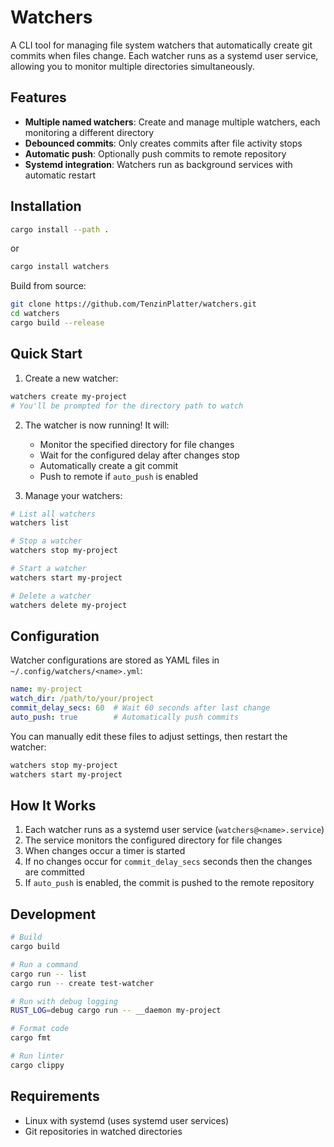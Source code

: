 # Watchers

A CLI tool for managing file system watchers that automatically create git commits when files change. Each watcher runs as a systemd user service, allowing you to monitor multiple directories simultaneously.

## Features

- **Multiple named watchers**: Create and manage multiple watchers, each monitoring a different directory
- **Debounced commits**: Only creates commits after file activity stops
- **Automatic push**: Optionally push commits to remote repository
- **Systemd integration**: Watchers run as background services with automatic restart

## Installation

```bash
cargo install --path .
```
or
```bash
cargo install watchers
```

Build from source:

```bash
git clone https://github.com/TenzinPlatter/watchers.git
cd watchers
cargo build --release
```

## Quick Start

1. Create a new watcher:
```bash
watchers create my-project
# You'll be prompted for the directory path to watch
```

2. The watcher is now running! It will:
   - Monitor the specified directory for file changes
   - Wait for the configured delay after changes stop
   - Automatically create a git commit
   - Push to remote if `auto_push` is enabled

3. Manage your watchers:
```bash
# List all watchers
watchers list

# Stop a watcher
watchers stop my-project

# Start a watcher
watchers start my-project

# Delete a watcher
watchers delete my-project
```

## Configuration

Watcher configurations are stored as YAML files in `~/.config/watchers/<name>.yml`:

```yaml
name: my-project
watch_dir: /path/to/your/project
commit_delay_secs: 60  # Wait 60 seconds after last change
auto_push: true        # Automatically push commits
```

You can manually edit these files to adjust settings, then restart the watcher:

```bash
watchers stop my-project
watchers start my-project
```

## How It Works

1. Each watcher runs as a systemd user service (`watchers@<name>.service`)
2. The service monitors the configured directory for file changes
3. When changes occur a timer is started
4. If no changes occur for `commit_delay_secs` seconds then the changes are committed
6. If `auto_push` is enabled, the commit is pushed to the remote repository

## Development

```bash
# Build
cargo build

# Run a command
cargo run -- list
cargo run -- create test-watcher

# Run with debug logging
RUST_LOG=debug cargo run -- __daemon my-project

# Format code
cargo fmt

# Run linter
cargo clippy
```

## Requirements

- Linux with systemd (uses systemd user services)
- Git repositories in watched directories
